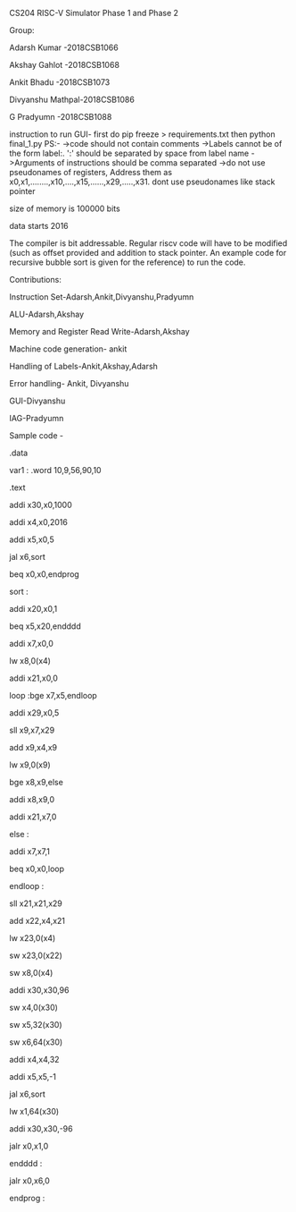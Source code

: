 CS204 RISC-V Simulator Phase 1 and Phase 2

Group:

Adarsh Kumar     -2018CSB1066

Akshay Gahlot    -2018CSB1068

Ankit Bhadu      -2018CSB1073

Divyanshu Mathpal-2018CSB1086

G Pradyumn       -2018CSB1088

instruction to run 
GUI- first do pip freeze > requirements.txt
then python final_1.py
PS:-
->code should not contain comments
->Labels cannot be of the form label:. ':' should be separated by space from label name
->Arguments of instructions should be comma separated 
->do not use pseudonames of registers, Address them as x0,x1,........,x10,....,x15,......,x29,.....,x31.
dont use pseudonames like stack pointer

size of memory is 100000 bits

data starts   2016

The compiler is bit addressable. Regular riscv code will have to be modified (such as offset provided and addition to stack pointer. An example code for recursive bubble sort is given for the reference) to run the code.


Contributions:


Instruction Set-Adarsh,Ankit,Divyanshu,Pradyumn

ALU-Adarsh,Akshay

Memory and Register Read Write-Adarsh,Akshay

Machine code generation- ankit

Handling of Labels-Ankit,Akshay,Adarsh

Error handling- Ankit, Divyanshu

GUI-Divyanshu 

IAG-Pradyumn


Sample code -

.data

var1 : .word 10,9,56,90,10

.text

addi x30,x0,1000

addi x4,x0,2016

addi x5,x0,5

jal x6,sort

beq x0,x0,endprog


sort :

addi x20,x0,1

beq x5,x20,endddd

addi x7,x0,0

lw x8,0(x4)

addi x21,x0,0

loop :bge x7,x5,endloop 

addi x29,x0,5

sll x9,x7,x29

add x9,x4,x9

lw x9,0(x9)

bge x8,x9,else

addi x8,x9,0

addi x21,x7,0

else :

addi x7,x7,1

beq x0,x0,loop


endloop :

sll x21,x21,x29

add x22,x4,x21

lw x23,0(x4)

sw x23,0(x22)

sw x8,0(x4)



addi x30,x30,96 

sw x4,0(x30)

sw x5,32(x30)

sw x6,64(x30)

addi x4,x4,32

addi x5,x5,-1

jal x6,sort

lw x1,64(x30)

addi x30,x30,-96

jalr x0,x1,0

endddd :

jalr x0,x6,0


endprog :
